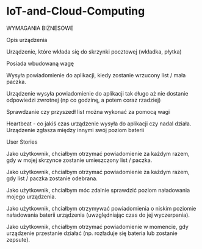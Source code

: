 # IoT-and-Cloud-Computing

WYMAGANIA BIZNESOWE


Opis urządzenia

Urządzenie, które wkłada się do skrzynki pocztowej (wkładka, płytka)

Posiada wbudowaną wagę

Wysyła powiadomienie do aplikacji, kiedy zostanie wrzucony list / mała paczka.

Urządzenie wysyła powiadomienie do aplikacji tak długo aż nie dostanie odpowiedzi zwrotnej (np co godzinę, a potem coraz rzadziej)

Sprawdzanie czy przyszedł list można wykonać za pomocą wagi

Heartbeat - co jakiś czas urządzenie wysyła do aplikacji czy nadal działa. Urządzenie zgłasza między innymi swój poziom baterii 



User Stories

Jako użytkownik, chciałbym otrzymać powiadomienie za każdym razem, gdy w mojej skrzynce zostanie umieszczony list / paczka. 

Jako użytkownik, chciałbym otrzymać powiadomienie za każdym razem, gdy list / paczka zostanie odebrana.

Jako użytkownik, chciałbym móc zdalnie sprawdzić poziom naładowania mojego urządzenia.

Jako użytkownik, chciałbym otrzymywać powiadomienia o niskim poziomie naładowania baterii urządzenia (uwzględniając czas do jej wyczerpania).

Jako użytkownik, chciałbym otrzymać powiadomienie w momencie, gdy urządzenie przestanie działać (np. rozładuje się bateria lub zostanie zepsute).
